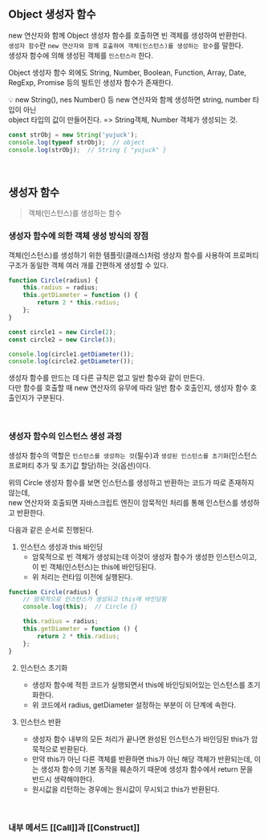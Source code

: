 ## Object 생성자 함수

new 연산자와 함께 Object 생성자 함수를 호출하면 빈 객체를 생성하여 반환한다.<br />
`생성자 함수`란 `new 연산자와 함께 호출하여 객체(인스턴스)를 생성하는 함수`를 말한다.<br />
생성자 함수에 의해 생성된 객체를 `인스턴스라` 한다.

Object 생성자 함수 외에도 String, Number, Boolean, Function, Array, Date, RegExp, Promise 등의 빌트인 생성자 함수가 존재한다.

💡 new String(), nes Number() 등 new 연산자와 함께 생성하면 string, number 타입이 아닌<br />
object 타입의 값이 만들어진다.
=> String객체, Number 객체가 생성되는 것.

```jsx
const strObj = new String('yujuck');
console.log(typeof strObj);  // object
console.log(strObj);  // String { "yujuck" }
```

<br />

## 생성자 함수
> 객체(인스턴스)를 생성하는 함수

### 생성자 함수에 의한 객체 생성 방식의 장점
객체(인스턴스)를 생성하기 위한 템플릿(클래스)처럼 생상자 함수를 사용하여 프로퍼티 구조가 동일한 객체 여러 개를 간편하게 생성할 수 있다.

```jsx
function Circle(radius) {
    this.radius = radius;
    this.getDiameter = function () {
        return 2 * this.radius;
    };
}

const circle1 = new Circle(2);
const circle2 = new Circle(3);

console.log(circle1.getDiameter());
console.log(circle2.getDiameter());
```

생성자 함수를 만드는 데 다른 규칙은 없고 일반 함수와 같이 만든다.<br />
다만 함수를 호출할 때 new 연산자의 유무에 따라 일반 함수 호출인지, 생성자 함수 호출인지가 구분된다.

<br />

### 생성자 함수의 인스턴스 생성 과정
생성자 함수의 역할은 `인스턴스를 생성하는 것`(필수)과 `생성된 인스턴스를 초기화`(인스턴스 프로퍼티 추가 및 초기값 할당)하는 것(옵션)이다.<br />

위의 Circle 생성자 함수를 보면 인스턴스를 생성하고 반환하는 코드가 따로 존재하지 않는데,<br />
new 연산자와 호출되면 자바스크립트 엔진이 암묵적인 처리를 통해 인스턴스를 생성하고 반환한다.

다음과 같은 순서로 진행된다.

1. 인스턴스 생성과 this 바인딩
    - 암묵적으로 빈 객체가 생성되는데 이것이 생성자 함수가 생성한 인스턴스이고, 이 빈 객체(인스턴스)는 this에 바인딩된다.
    - 위 처리는 런타임 이전에 실행된다.
```jsx
function Circle(radius) {
    // 암묵적으로 인스턴스가 생성되고 this에 바인딩됨
    console.log(this);  // Circle {}

    this.radius = radius;
    this.getDiameter = function () {
        return 2 * this.radius;
    };
}
```

2. 인스턴스 초기화
    - 생성자 함수에 적힌 코드가 실행되면서 this에 바인딩되어있는 인스턴스를 초기화한다.
    - 위 코드에서 radius, getDiameter 설정하는 부분이 이 단계에 속한다.

3. 인스턴스 반환
    - 생성자 함수 내부의 모든 처리가 끝나면 완성된 인스턴스가 바인딩된 this가 암묵적으로 반환된다.
    - 만약 this가 아닌 다른 객체를 반환하면 this가 아닌 해당 객체가 반환되는데, 이는 생성자 함수의 기본 동작을 훼손하기 때문에 생성자 함수에서 return 문을 반드시 생략해야한다.
    - 원시값을 리턴하는 경우에는 원시값이 무시되고 this가 반환된다.

<br />

### 내부 메서드 [[Call]]과 [[Construct]]
